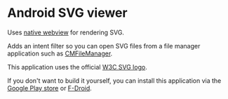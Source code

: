 # Android SVG viewer

Uses [native webview](http://developer.android.com/reference/android/webkit/WebView.html) for rendering SVG.

Adds an intent filter so you can open SVG files from a file manager application
such as [CMFileManager](https://github.com/jruesga/CMFileManager).

This application uses the official [W3C SVG logo](http://www.w3.org/2009/08/svg-logos.html).

If you don't want to build it yourself, you can install this application via
the [Google Play
store](https://play.google.com/store/apps/details?id=biz.codefuture.svgviewer) or [F-Droid](https://f-droid.org/repository/browse/?fdid=biz.codefuture.svgviewer).
